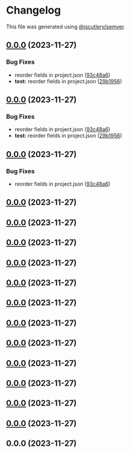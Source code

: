 # Changelog

This file was generated using [@jscutlery/semver](https://github.com/jscutlery/semver).

## [0.0.0](https://github.com//IKatsuba/test-nx-semver/compare/test@0.0.0...test@0.0.0) (2023-11-27)


### Bug Fixes

* reorder fields in project.json ([93c48a6](https://github.com//IKatsuba/test-nx-semver/commit/93c48a681568c128c79c938c9a405464af25c2a6))
* **test:** reorder fields in project.json ([29b1956](https://github.com//IKatsuba/test-nx-semver/commit/29b1956acbbf548634b6a751a1141c711983d0b0))

## [0.0.0](https://github.com//IKatsuba/test-nx-semver/compare/test@0.0.0...test@0.0.0) (2023-11-27)


### Bug Fixes

* reorder fields in project.json ([93c48a6](https://github.com//IKatsuba/test-nx-semver/commit/93c48a681568c128c79c938c9a405464af25c2a6))
* **test:** reorder fields in project.json ([29b1956](https://github.com//IKatsuba/test-nx-semver/commit/29b1956acbbf548634b6a751a1141c711983d0b0))

## [0.0.0](https://github.com//IKatsuba/test-nx-semver/compare/test@0.0.0...test@0.0.0) (2023-11-27)


### Bug Fixes

* reorder fields in project.json ([93c48a6](https://github.com//IKatsuba/test-nx-semver/commit/93c48a681568c128c79c938c9a405464af25c2a6))

## [0.0.0](https://github.com//IKatsuba/test-nx-semver/compare/test@0.0.0...test@0.0.0) (2023-11-27)

## [0.0.0](https://github.com//IKatsuba/test-nx-semver/compare/test@0.0.0...test@0.0.0) (2023-11-27)

## [0.0.0](https://github.com//IKatsuba/test-nx-semver/compare/test@0.0.0...test@0.0.0) (2023-11-27)

## [0.0.0](https://github.com//IKatsuba/test-nx-semver/compare/test@0.0.0...test@0.0.0) (2023-11-27)

## [0.0.0](https://github.com//IKatsuba/test-nx-semver/compare/test@0.0.0...test@0.0.0) (2023-11-27)

## [0.0.0](https://github.com//IKatsuba/test-nx-semver/compare/test@0.0.0...test@0.0.0) (2023-11-27)

## [0.0.0](https://github.com//IKatsuba/test-nx-semver/compare/test@0.0.0...test@0.0.0) (2023-11-27)

## [0.0.0](https://github.com//IKatsuba/test-nx-semver/compare/test@0.0.0...test@0.0.0) (2023-11-27)

## [0.0.0](https://github.com//IKatsuba/test-nx-semver/compare/test@0.0.0...test@0.0.0) (2023-11-27)

## [0.0.0](https://github.com//IKatsuba/test-nx-semver/compare/test@0.0.0...test@0.0.0) (2023-11-27)

## [0.0.0](https://github.com//IKatsuba/test-nx-semver/compare/test@0.0.0...test@0.0.0) (2023-11-27)

## [0.0.0](https://github.com//IKatsuba/test-nx-semver/compare/test@0.0.0...test@0.0.0) (2023-11-27)


## 0.0.0 (2023-11-27)
